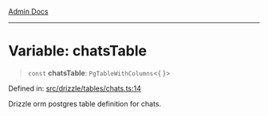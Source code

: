 [Admin Docs](/)

***

# Variable: chatsTable

> `const` **chatsTable**: `PgTableWithColumns`\<\{ \}\>

Defined in: [src/drizzle/tables/chats.ts:14](https://github.com/Sourya07/talawa-api/blob/3df16fa5fb47e8947dc575f048aef648ae9ebcf8/src/drizzle/tables/chats.ts#L14)

Drizzle orm postgres table definition for chats.
